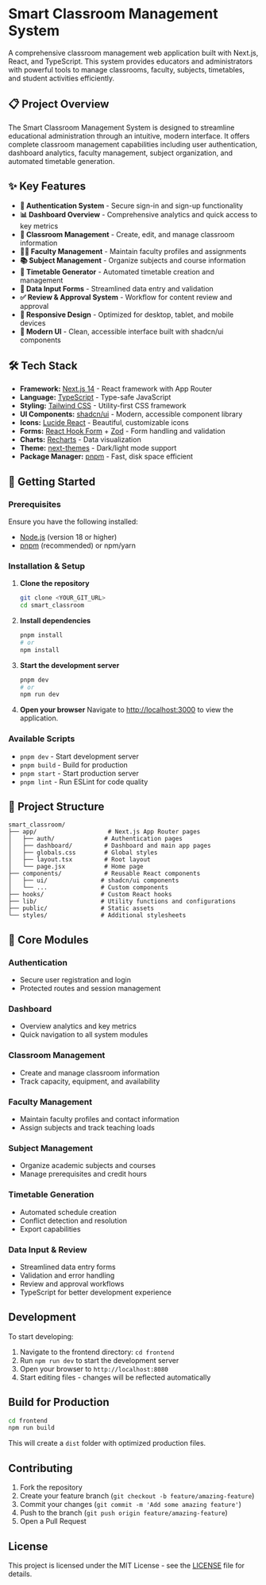 # Smart Classroom Management System

A comprehensive classroom management web application built with Next.js, React, and TypeScript. This system provides educators and administrators with powerful tools to manage classrooms, faculty, subjects, timetables, and student activities efficiently.

## 📋 Project Overview

The Smart Classroom Management System is designed to streamline educational administration through an intuitive, modern interface. It offers complete classroom management capabilities including user authentication, dashboard analytics, faculty management, subject organization, and automated timetable generation.

## ✨ Key Features

- **🔐 Authentication System** - Secure sign-in and sign-up functionality
- **📊 Dashboard Overview** - Comprehensive analytics and quick access to key metrics
- **🏫 Classroom Management** - Create, edit, and manage classroom information
- **👨‍🏫 Faculty Management** - Maintain faculty profiles and assignments
- **📚 Subject Management** - Organize subjects and course information
- **📅 Timetable Generator** - Automated timetable creation and management
- **📝 Data Input Forms** - Streamlined data entry and validation
- **✅ Review & Approval System** - Workflow for content review and approval
- **📱 Responsive Design** - Optimized for desktop, tablet, and mobile devices
- **🎨 Modern UI** - Clean, accessible interface built with shadcn/ui components

## 🛠️ Tech Stack

- **Framework:** [Next.js 14](https://nextjs.org/) - React framework with App Router
- **Language:** [TypeScript](https://www.typescriptlang.org/) - Type-safe JavaScript
- **Styling:** [Tailwind CSS](https://tailwindcss.com/) - Utility-first CSS framework
- **UI Components:** [shadcn/ui](https://ui.shadcn.com/) - Modern, accessible component library
- **Icons:** [Lucide React](https://lucide.dev/) - Beautiful, customizable icons
- **Forms:** [React Hook Form](https://react-hook-form.com/) + [Zod](https://zod.dev/) - Form handling and validation
- **Charts:** [Recharts](https://recharts.org/) - Data visualization
- **Theme:** [next-themes](https://github.com/pacocoursey/next-themes) - Dark/light mode support
- **Package Manager:** [pnpm](https://pnpm.io/) - Fast, disk space efficient

## 🚀 Getting Started

### Prerequisites

Ensure you have the following installed:

- [Node.js](https://nodejs.org/) (version 18 or higher)
- [pnpm](https://pnpm.io/) (recommended) or npm/yarn

### Installation & Setup

1. **Clone the repository**

   ```bash
   git clone <YOUR_GIT_URL>
   cd smart_classroom
   ```

2. **Install dependencies**

   ```bash
   pnpm install
   # or
   npm install
   ```

3. **Start the development server**

   ```bash
   pnpm dev
   # or
   npm run dev
   ```

4. **Open your browser**
   Navigate to [http://localhost:3000](http://localhost:3000) to view the application.

### Available Scripts

- `pnpm dev` - Start development server
- `pnpm build` - Build for production
- `pnpm start` - Start production server
- `pnpm lint` - Run ESLint for code quality

## 📁 Project Structure

```
smart_classroom/
├── app/                    # Next.js App Router pages
│   ├── auth/              # Authentication pages
│   ├── dashboard/         # Dashboard and main app pages
│   ├── globals.css        # Global styles
│   ├── layout.tsx         # Root layout
│   └── page.jsx           # Home page
├── components/            # Reusable React components
│   ├── ui/               # shadcn/ui components
│   └── ...               # Custom components
├── hooks/                # Custom React hooks
├── lib/                  # Utility functions and configurations
├── public/               # Static assets
└── styles/               # Additional stylesheets
```

## 🎯 Core Modules

### Authentication

- Secure user registration and login
- Protected routes and session management

### Dashboard

- Overview analytics and key metrics
- Quick navigation to all system modules

### Classroom Management

- Create and manage classroom information
- Track capacity, equipment, and availability

### Faculty Management

- Maintain faculty profiles and contact information
- Assign subjects and track teaching loads

### Subject Management

- Organize academic subjects and courses
- Manage prerequisites and credit hours

### Timetable Generation

- Automated schedule creation
- Conflict detection and resolution
- Export capabilities

### Data Input & Review

- Streamlined data entry forms
- Validation and error handling
- Review and approval workflows
- TypeScript for better development experience

## Development

To start developing:

1. Navigate to the frontend directory: `cd frontend`
2. Run `npm run dev` to start the development server
3. Open your browser to `http://localhost:8080`
4. Start editing files - changes will be reflected automatically

## Build for Production

```sh
cd frontend
npm run build
```

This will create a `dist` folder with optimized production files.

## Contributing

1. Fork the repository
2. Create your feature branch (`git checkout -b feature/amazing-feature`)
3. Commit your changes (`git commit -m 'Add some amazing feature'`)
4. Push to the branch (`git push origin feature/amazing-feature`)
5. Open a Pull Request

## License

This project is licensed under the MIT License - see the [LICENSE](LICENSE) file for details.
